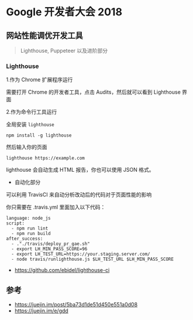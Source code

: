 # Google 开发者大会 2018

## 网站性能调优开发工具

> Lighthouse, Puppeteer 以及进阶部分

### Lighthouse

1.作为 Chrome 扩展程序运行

需要打开 Chrome 的开发者工具，点击 Audits，然后就可以看到 Lighthouse 界面


2.作为命令行工具运行

全局安装 `lighthouse`

```
npm install -g lighthouse
```

然后输入你的页面

```
lighthouse https://example.com
```

lighthouse 会自动生成 HTML 报告，你也可以使用 JSON 格式。

- 自动化部分

可以利用 TravisCI 来自动分析改动后的代码对于页面性能的影响

你只需要在 .travis.yml 里面加入以下代码：

```
language: node_js
script:
  - npm run lint
  - npm run build
after_success:
  - ."./travis/deploy_pr_gae.sh"
  - export LH_MIN_PASS_SCORE=96
  - export LH_TEST_URL=https://your.staging.server.com/
  - node travis/runlighthouse.js $LH_TEST_URL $LH_MIN_PASS_SCORE

```
- https://github.com/ebidel/lighthouse-ci


## 参考
- https://juejin.im/post/5ba73d1de51d450e551a0d08
- https://juejin.im/e/gdd
